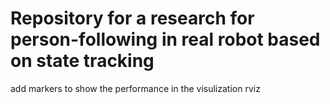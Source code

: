 # Repository for a research for person-following in real robot based on state tracking

add markers to show the performance in the visulization rviz
